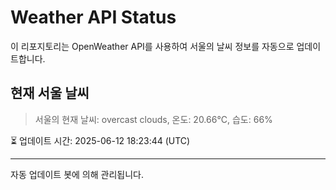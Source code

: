 
# Weather API Status

이 리포지토리는 OpenWeather API를 사용하여 서울의 날씨 정보를 자동으로 업데이트합니다.

## 현재 서울 날씨
> 서울의 현재 날씨: overcast clouds, 온도: 20.66°C, 습도: 66%

⏳ 업데이트 시간: 2025-06-12 18:23:44 (UTC)

---
자동 업데이트 봇에 의해 관리됩니다.
